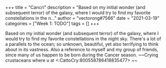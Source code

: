 +++
title = "Cancri"
description = "Based on my initial wonder (and subsequent terror) of the galaxy, where I would try to find my favorite constellations in the n..."
author = "vectorong#7566"
date = "2021-03-19"
categories = ["Week 1: TODO"]
tags = []
+++

Based on my initial wonder (and subsequent terror) of the galaxy, where I would try to find my favorite constellations in the night sky. There's a lot of a parallels to the ocean; so unknown, beautiful, yet also terrifying to think about in its vastness. Also a reference to myself and my group of friends, since many of us happen to be born during the Cancer season. ~~Crying crustaceans where u at <:CattoCry:800558786418835477>  ~~
